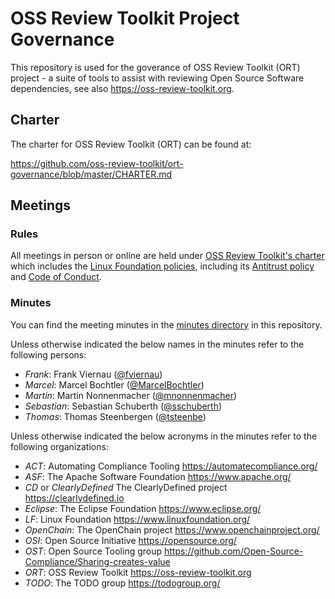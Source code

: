 # OSS Review Toolkit Project Governance

This repository is used for the goverance of OSS Review Toolkit (ORT) project - a suite of tools to assist with reviewing Open Source Software dependencies, see also <https://oss-review-toolkit.org>.

## Charter

The charter for OSS Review Toolkit (ORT) can be found at:

https://github.com/oss-review-toolkit/ort-governance/blob/master/CHARTER.md

## Meetings

### Rules

All meetings in person or online are held under [OSS Review Toolkit's charter](CHARTER.md) which includes the [Linux Foundation policies](]https://lfprojects.org/policies/), including its [Antitrust policy](https://www.linuxfoundation.org/antitrust-policy/) and [Code of Conduct](https://www.linuxfoundation.org/code-of-conduct/).

### Minutes

You can find the meeting minutes in the [minutes directory](./minutes/) in this repository.

Unless otherwise indicated the below names in the minutes refer to the following persons:
- *Frank*: Frank Viernau ([@fviernau](https://github.com/fviernau))
- *Marcel*: Marcel Bochtler ([@MarcelBochtler](https://github.com/MarcelBochtler))
- *Martin*: Martin Nonnenmacher ([@mnonnenmacher](https://github.com/mnonnenmacher))
- *Sebastian*: Sebastian Schuberth ([@sschuberth](https://github.com/sschuberth))
- *Thomas*: Thomas Steenbergen ([@tsteenbe](https://github.com/tsteenbe))

Unless otherwise indicated the below acronyms in the minutes refer to the following organizations:

- *ACT*: Automating Compliance Tooling https://automatecompliance.org/
- *ASF*: The Apache Software Foundation https://www.apache.org/
- *CD* or *ClearlyDefined* The ClearlyDefined project https://clearlydefined.io
- *Eclipse*: The Eclipse Foundation https://www.eclipse.org/
- *LF*: Linux Foundation https://www.linuxfoundation.org/
- *OpenChain*: The OpenChain project https://www.openchainproject.org/
- *OSI*: Open Source Initiative https://opensource.org/
- *OST*: Open Source Tooling group https://github.com/Open-Source-Compliance/Sharing-creates-value
- *ORT*: OSS Review Toolkit https://oss-review-toolkit.org
- *TODO*: The TODO group https://todogroup.org/

